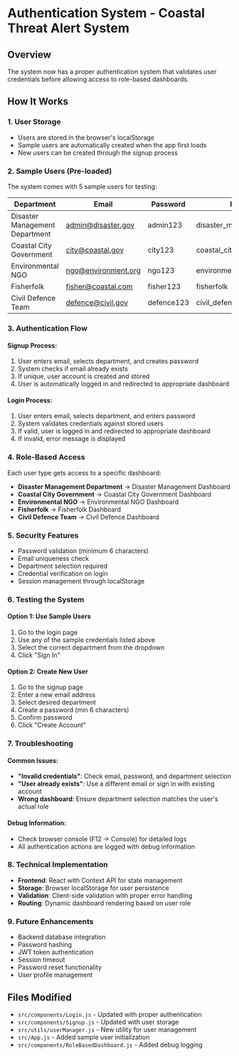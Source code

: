 # Authentication System - Coastal Threat Alert System

## Overview
The system now has a proper authentication system that validates user credentials before allowing access to role-based dashboards.

## How It Works

### 1. User Storage
- Users are stored in the browser's localStorage
- Sample users are automatically created when the app first loads
- New users can be created through the signup process

### 2. Sample Users (Pre-loaded)
The system comes with 5 sample users for testing:

| Department | Email | Password | Role |
|------------|-------|----------|------|
| Disaster Management Department | admin@disaster.gov | admin123 | disaster_management |
| Coastal City Government | city@coastal.gov | city123 | coastal_city_government |
| Environmental NGO | ngo@environment.org | ngo123 | environmental_ngo |
| Fisherfolk | fisher@coastal.com | fisher123 | fisherfolk |
| Civil Defence Team | defence@civil.gov | defence123 | civil_defence |

### 3. Authentication Flow

#### Signup Process:
1. User enters email, selects department, and creates password
2. System checks if email already exists
3. If unique, user account is created and stored
4. User is automatically logged in and redirected to appropriate dashboard

#### Login Process:
1. User enters email, selects department, and enters password
2. System validates credentials against stored users
3. If valid, user is logged in and redirected to appropriate dashboard
4. If invalid, error message is displayed

### 4. Role-Based Access
Each user type gets access to a specific dashboard:
- **Disaster Management Department** → Disaster Management Dashboard
- **Coastal City Government** → Coastal City Government Dashboard  
- **Environmental NGO** → Environmental NGO Dashboard
- **Fisherfolk** → Fisherfolk Dashboard
- **Civil Defence Team** → Civil Defence Dashboard

### 5. Security Features
- Password validation (minimum 6 characters)
- Email uniqueness check
- Department selection required
- Credential verification on login
- Session management through localStorage

### 6. Testing the System

#### Option 1: Use Sample Users
1. Go to the login page
2. Use any of the sample credentials listed above
3. Select the correct department from the dropdown
4. Click "Sign In"

#### Option 2: Create New User
1. Go to the signup page
2. Enter a new email address
3. Select desired department
4. Create a password (min 6 characters)
5. Confirm password
6. Click "Create Account"

### 7. Troubleshooting

#### Common Issues:
- **"Invalid credentials"**: Check email, password, and department selection
- **"User already exists"**: Use a different email or sign in with existing account
- **Wrong dashboard**: Ensure department selection matches the user's actual role

#### Debug Information:
- Check browser console (F12 → Console) for detailed logs
- All authentication actions are logged with debug information

### 8. Technical Implementation
- **Frontend**: React with Context API for state management
- **Storage**: Browser localStorage for user persistence
- **Validation**: Client-side validation with proper error handling
- **Routing**: Dynamic dashboard rendering based on user role

### 9. Future Enhancements
- Backend database integration
- Password hashing
- JWT token authentication
- Session timeout
- Password reset functionality
- User profile management

## Files Modified
- `src/components/Login.js` - Updated with proper authentication
- `src/components/Signup.js` - Updated with user storage
- `src/utils/userManager.js` - New utility for user management
- `src/App.js` - Added sample user initialization
- `src/components/RoleBasedDashboard.js` - Added debug logging
